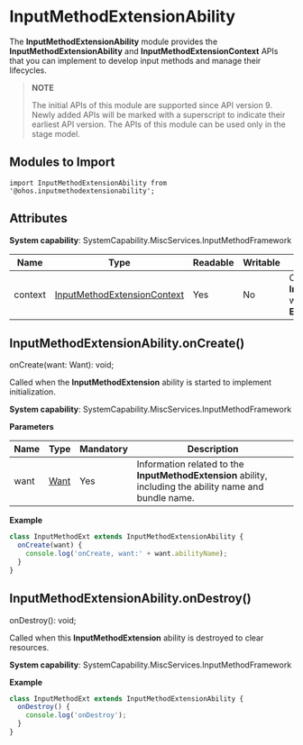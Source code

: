 # InputMethodExtensionAbility

The **InputMethodExtensionAbility** module provides the **InputMethodExtensionAbility** and **InputMethodExtensionContext** APIs that you can implement to develop input methods and manage their lifecycles.

> **NOTE**
> 
> The initial APIs of this module are supported since API version 9. Newly added APIs will be marked with a superscript to indicate their earliest API version.
> The APIs of this module can be used only in the stage model.

## Modules to Import

```
import InputMethodExtensionAbility from '@ohos.inputmethodextensionability';
```

## Attributes

**System capability**: SystemCapability.MiscServices.InputMethodFramework

| Name| Type| Readable| Writable| Description|
| -------- | -------- | -------- | -------- | -------- |
| context | [InputMethodExtensionContext](js-apis-inputmethod-extension-context.md) | Yes| No| Context of the **InputMethodExtension**, which is inherited from **ExtensionContext**.|


## InputMethodExtensionAbility.onCreate()

onCreate(want: Want): void;

Called when the **InputMethodExtension** ability is started to implement initialization.

**System capability**: SystemCapability.MiscServices.InputMethodFramework

**Parameters**

| Name| Type| Mandatory| Description|
| -------- | -------- | -------- | -------- |
| want |  [Want](js-apis-application-Want.md) | Yes| Information related to the **InputMethodExtension** ability, including the ability name and bundle name. |

**Example**

  ```js
  class InputMethodExt extends InputMethodExtensionAbility {
    onCreate(want) {
      console.log('onCreate, want:' + want.abilityName);
    }
  }
  ```


## InputMethodExtensionAbility.onDestroy()

onDestroy(): void;

Called when this **InputMethodExtension** ability is destroyed to clear resources.

**System capability**: SystemCapability.MiscServices.InputMethodFramework

**Example**

  ```js
  class InputMethodExt extends InputMethodExtensionAbility {
    onDestroy() {
      console.log('onDestroy');
    }
  }
  ```
